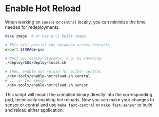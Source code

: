 # Enable Hot Reload
When working on `sensor` or `central` locally, you can minimize the time needed for redeployments.

```bash
make image  # or use a CI built image

# This will persist the database across restarts
export STORAGE=pvc

# Next up, deploy StackRox, e.g. by invoking 
./deploy/k8s/deploy-local.sh

# then, enable hot reload for either central
./dev-tools/enable-hotreload.sh central
# ... or for sensor
./dev-tools/enable-hotreload.sh sensor
```

This script will mount the compiled binary directly into the corresponding pod, technically enabling hot reloads.
Now you can make your changes to sensor or central and use `make fast-central` or `make fast-sensor` to build and reload either application.  
